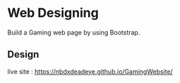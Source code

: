 # Web Designing

Build a Gaming web page by using Bootstrap.

## Design

live site : https://nbdxdeadeye.github.io/GamingWebsite/
